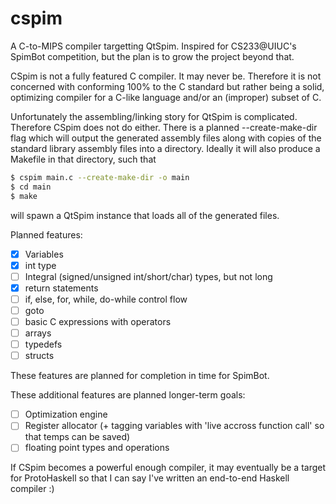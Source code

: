 # cspim

A C-to-MIPS compiler targetting QtSpim. Inspired for CS233@UIUC's SpimBot competition, but the plan is to grow the project beyond that.

CSpim is not a fully featured C compiler. It may never be. Therefore it is not concerned with conforming
100% to the C standard but rather being a solid, optimizing compiler for a C-like language and/or an (improper) subset of C.

Unfortunately the assembling/linking story for QtSpim is complicated. Therefore CSpim does not do either.
There is a planned --create-make-dir flag which will output the generated assembly files along with copies of the
standard library assembly files into a directory. Ideally it will also produce a Makefile in that directory, such that
```bash
$ cspim main.c --create-make-dir -o main
$ cd main
$ make
```
will spawn a QtSpim instance that loads all of the generated files.

Planned features:

- [x] Variables
- [x] int type
- [ ] Integral (signed/unsigned int/short/char) types, but not long
- [x] return statements
- [ ] if, else, for, while, do-while control flow
- [ ] goto
- [ ] basic C expressions with operators
- [ ] arrays
- [ ] typedefs
- [ ] structs
 
These features are planned for completion in time for SpimBot.

These additional features are planned longer-term goals:

- [ ] Optimization engine
- [ ] Register allocator (+ tagging variables with 'live accross function call' so that temps can be saved)
- [ ] floating point types and operations
 
If CSpim becomes a powerful enough compiler, it may eventually be a target for ProtoHaskell so that I can say I've written an
end-to-end Haskell compiler :)
